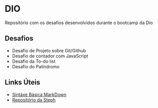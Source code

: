 # DIO
Repositório com os desafios desenvolvidos durante o bootcamp da Dio

## Desafios

- Desafio de Projeto sobre Git/Github
- Desafio de contador com JavaScript
- Desafio da To-do list
- Desafio do Palíndromo

## Links Úteis

- [Sintáxe Básica MarkDown](https://www.markdownguide.org/basic-syntax/)
- [Repositório da Steph](https://github.com/stebsnusch)

